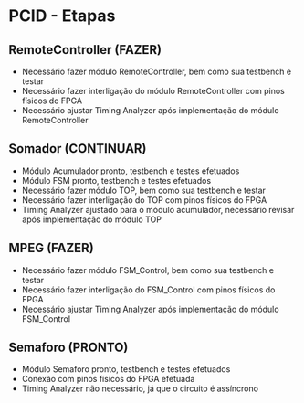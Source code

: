 # PCID - Etapas

## RemoteController (FAZER)
* Necessário fazer módulo RemoteController, bem como sua testbench e testar
* Necessário fazer interligação do módulo RemoteController com pinos físicos do FPGA
* Necessário ajustar Timing Analyzer após implementação do módulo RemoteController

## Somador (CONTINUAR)
* Módulo Acumulador pronto, testbench e testes efetuados
* Módulo FSM pronto, testbench e testes efetuados
* Necessário fazer módulo TOP, bem como sua testbench e testar
* Necessário fazer interligação do TOP com pinos físicos do FPGA
* Timing Analyzer ajustado para o módulo acumulador, necessário revisar após implementação do módulo TOP

## MPEG (FAZER)
* Necessário fazer módulo FSM_Control, bem como sua testbench e testar
* Necessário fazer interligação do FSM_Control com pinos físicos do FPGA
* Necessário ajustar Timing Analyzer após implementação do módulo FSM_Control

## Semaforo (PRONTO)
* Módulo Semaforo pronto, testbench e testes efetuados
* Conexão com pinos físicos do FPGA efetuada
* Timing Analyzer não necessário, já que o circuito é assíncrono
